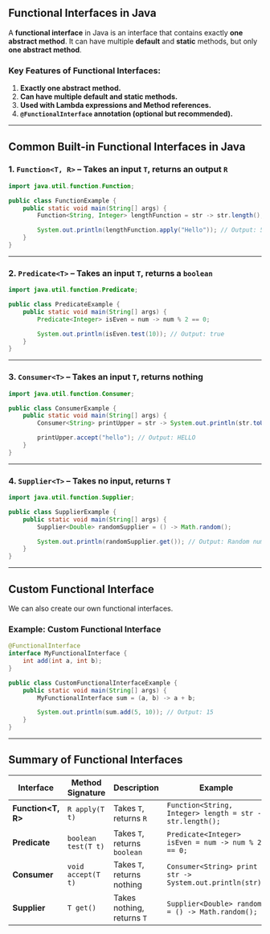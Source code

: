 ## **Functional Interfaces in Java**
A **functional interface** in Java is an interface that contains exactly **one abstract method**. It can have multiple **default** and **static** methods, but only **one abstract method**.  

### **Key Features of Functional Interfaces:**
1. **Exactly one abstract method.**  
2. **Can have multiple default and static methods.**  
3. **Used with Lambda expressions and Method references.**  
4. **`@FunctionalInterface` annotation (optional but recommended).**  

---

## **Common Built-in Functional Interfaces in Java**
### **1. `Function<T, R>`** – Takes an input `T`, returns an output `R`
```java
import java.util.function.Function;

public class FunctionExample {
    public static void main(String[] args) {
        Function<String, Integer> lengthFunction = str -> str.length();

        System.out.println(lengthFunction.apply("Hello")); // Output: 5
    }
}
```

---

### **2. `Predicate<T>`** – Takes an input `T`, returns a `boolean`
```java
import java.util.function.Predicate;

public class PredicateExample {
    public static void main(String[] args) {
        Predicate<Integer> isEven = num -> num % 2 == 0;

        System.out.println(isEven.test(10)); // Output: true
    }
}
```

---

### **3. `Consumer<T>`** – Takes an input `T`, returns nothing
```java
import java.util.function.Consumer;

public class ConsumerExample {
    public static void main(String[] args) {
        Consumer<String> printUpper = str -> System.out.println(str.toUpperCase());

        printUpper.accept("hello"); // Output: HELLO
    }
}
```

---

### **4. `Supplier<T>`** – Takes no input, returns `T`
```java
import java.util.function.Supplier;

public class SupplierExample {
    public static void main(String[] args) {
        Supplier<Double> randomSupplier = () -> Math.random();

        System.out.println(randomSupplier.get()); // Output: Random number
    }
}
```

---

## **Custom Functional Interface**
We can also create our own functional interfaces.

### **Example: Custom Functional Interface**
```java
@FunctionalInterface
interface MyFunctionalInterface {
    int add(int a, int b);
}

public class CustomFunctionalInterfaceExample {
    public static void main(String[] args) {
        MyFunctionalInterface sum = (a, b) -> a + b;

        System.out.println(sum.add(5, 10)); // Output: 15
    }
}
```

---

## **Summary of Functional Interfaces**
| Interface | Method Signature | Description | Example |
|-----------|-----------------|-------------|---------|
| **Function<T, R>** | `R apply(T t)` | Takes `T`, returns `R` | `Function<String, Integer> length = str -> str.length();` |
| **Predicate<T>** | `boolean test(T t)` | Takes `T`, returns `boolean` | `Predicate<Integer> isEven = num -> num % 2 == 0;` |
| **Consumer<T>** | `void accept(T t)` | Takes `T`, returns nothing | `Consumer<String> print = str -> System.out.println(str);` |
| **Supplier<T>** | `T get()` | Takes nothing, returns `T` | `Supplier<Double> random = () -> Math.random();` |